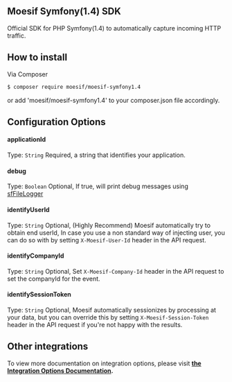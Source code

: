 ## Moesif Symfony(1.4) SDK

Official SDK for PHP Symfony(1.4) to automatically capture incoming HTTP traffic.

## How to install

Via Composer

```bash
$ composer require moesif/moesif-symfony1.4
```
or add 'moesif/moesif-symfony1.4' to your composer.json file accordingly.

## Configuration Options

#### applicationId
Type: `String`
Required, a string that identifies your application.

#### debug
Type: `Boolean`
Optional, If true, will print debug messages using [sfFileLogger](http://www.symfony-project.org/api/1_4/sfFileLogger.html)

#### identifyUserId
Type: `String`
Optional, (Highly Recommend) Moesif automatically try to obtain end userId, In case you use a non standard way of injecting user, you can do so with by setting `X-Moesif-User-Id` header in the API request.

#### identifyCompanyId
Type: `String`
Optional, Set `X-Moesif-Company-Id` header in the API request to set the companyId for the event.

#### identifySessionToken
Type: `String`
Optional, Moesif automatically sessionizes by processing at your data, but you can override this by setting `X-Moesif-Session-Token` header in the API request if you're not happy with the results.

## Other integrations

To view more documentation on integration options, please visit __[the Integration Options Documentation](https://www.moesif.com/docs/getting-started/integration-options/).__